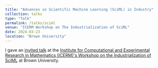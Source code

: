 ```yaml
---
title: "Advances in Scientific Machine Learning (SciML) in Industry"
collection: talks
type: "Talk"
permalink: /talks/sciml
venue: "ICERM Workshop on The Industrialization of SciML"
date: 2024-03-23
location: "Brown University"
---
```

I gave an [invited talk](https://icerm.brown.edu/video_archive/?play=3540) at the [Institute for Computational and Experimental Research in Mathematics (ICERM)'s Workshop on the Industrialization of SciML](https://icerm.brown.edu/events/htw-24-sciml/#workshopschedule) at Brown University. 
